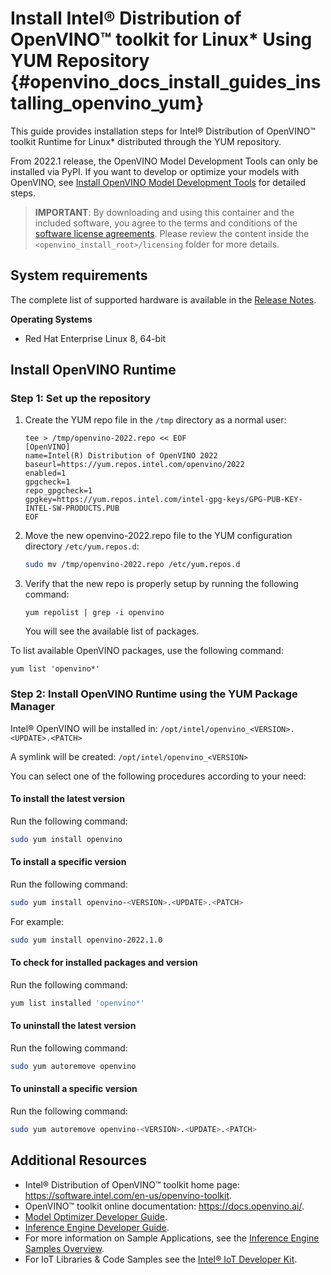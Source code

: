 # Install Intel® Distribution of OpenVINO™ toolkit for Linux* Using YUM Repository {#openvino_docs_install_guides_installing_openvino_yum}

This guide provides installation steps for Intel® Distribution of OpenVINO™ toolkit Runtime for Linux* distributed through the YUM repository.

From 2022.1 release, the OpenVINO Model Development Tools can only be installed via PyPI. If you want to develop or optimize your models with OpenVINO, see [Install OpenVINO Model Development Tools](installing-model-dev-tools.md) for detailed steps.

> **IMPORTANT**: By downloading and using this container and the included software, you agree to the terms and conditions of the [software license agreements](https://software.intel.com/content/dam/develop/external/us/en/documents/intel-openvino-license-agreements.pdf). Please review the content inside the `<openvino_install_root>/licensing` folder for more details.

## System requirements

The complete list of supported hardware is available in the [Release Notes](https://software.intel.com/content/www/us/en/develop/articles/openvino-relnotes.html#inpage-nav-8).

**Operating Systems**

- Red Hat Enterprise Linux 8, 64-bit

## Install OpenVINO Runtime

### Step 1: Set up the repository

1. Create the YUM repo file in the `/tmp` directory as a normal user:
    ```
    tee > /tmp/openvino-2022.repo << EOF
    [OpenVINO]
    name=Intel(R) Distribution of OpenVINO 2022
    baseurl=https://yum.repos.intel.com/openvino/2022
    enabled=1
    gpgcheck=1
    repo_gpgcheck=1
    gpgkey=https://yum.repos.intel.com/intel-gpg-keys/GPG-PUB-KEY-INTEL-SW-PRODUCTS.PUB
    EOF
    ```

2.	Move the new openvino-2022.repo file to the YUM configuration directory `/etc/yum.repos.d`:
    ```sh
    sudo mv /tmp/openvino-2022.repo /etc/yum.repos.d
    ```
    
3.	Verify that the new repo is properly setup by running the following command:
    ```
    yum repolist | grep -i openvino
    ```
    
    You will see the available list of packages.

To list available OpenVINO packages, use the following command:
```
yum list 'openvino*'
```
  
### Step 2: Install OpenVINO Runtime using the YUM Package Manager

Intel® OpenVINO will be installed in: `/opt/intel/openvino_<VERSION>.<UPDATE>.<PATCH>`

A symlink will be created: `/opt/intel/openvino_<VERSION>`

You can select one of the following procedures according to your need:

#### To install the latest version

Run the following command:
```sh
sudo yum install openvino
```

#### To install a specific version

Run the following command:
```sh
sudo yum install openvino-<VERSION>.<UPDATE>.<PATCH>
```

For example:
```sh
sudo yum install openvino-2022.1.0
```

#### To check for installed packages and version

Run the following command:
```sh
yum list installed 'openvino*'
```

#### To uninstall the latest version

Run the following command:
```sh
sudo yum autoremove openvino
```

#### To uninstall a specific version

Run the following command:
```sh
sudo yum autoremove openvino-<VERSION>.<UPDATE>.<PATCH>
```


## Additional Resources

- Intel® Distribution of OpenVINO™ toolkit home page: <https://software.intel.com/en-us/openvino-toolkit>.
- OpenVINO™ toolkit online documentation: <https://docs.openvino.ai/>.
- [Model Optimizer Developer Guide](../MO_DG/Deep_Learning_Model_Optimizer_DevGuide.md).
- [Inference Engine Developer Guide](../IE_DG/Deep_Learning_Inference_Engine_DevGuide.md).
- For more information on Sample Applications, see the [Inference Engine Samples Overview](../IE_DG/Samples_Overview.md).
- For IoT Libraries & Code Samples see the [Intel® IoT Developer Kit](https://github.com/intel-iot-devkit).

